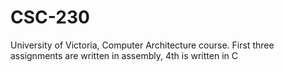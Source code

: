 # CSC-230
University of Victoria, Computer Architecture course. First three assignments are written in assembly, 4th is written in C 
